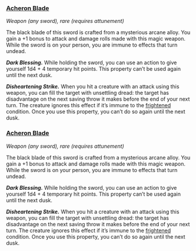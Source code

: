 ### [Acheron Blade](https://www.dndbeyond.com/magic-items/acheron-blade)

_Weapon (any sword), rare (requires attunement)_

The black blade of this sword is crafted from a mysterious arcane alloy. You gain a +1 bonus to attack and damage rolls made with this magic weapon. While the sword is on your person, you are immune to effects that turn undead.

**_Dark Blessing._** While holding the sword, you can use an action to give yourself 1d4 + 4 temporary hit points. This property can’t be used again until the next dusk.

**_Disheartening Strike._** When you hit a creature with an attack using this weapon, you can fill the target with unsettling dread: the target has disadvantage on the next saving throw it makes before the end of your next turn. The creature ignores this effect if it’s immune to the [frightened](https://www.dndbeyond.com/compendium/rules/basic-rules/appendix-a-conditions#Frightened) condition. Once you use this property, you can’t do so again until the next dusk.### [Acheron Blade](https://www.dndbeyond.com/magic-items/acheron-blade)

_Weapon (any sword), rare (requires attunement)_

The black blade of this sword is crafted from a mysterious arcane alloy. You gain a +1 bonus to attack and damage rolls made with this magic weapon. While the sword is on your person, you are immune to effects that turn undead.

**_Dark Blessing._** While holding the sword, you can use an action to give yourself 1d4 + 4 temporary hit points. This property can’t be used again until the next dusk.

**_Disheartening Strike._** When you hit a creature with an attack using this weapon, you can fill the target with unsettling dread: the target has disadvantage on the next saving throw it makes before the end of your next turn. The creature ignores this effect if it’s immune to the [frightened](https://www.dndbeyond.com/compendium/rules/basic-rules/appendix-a-conditions#Frightened) condition. Once you use this property, you can’t do so again until the next dusk.